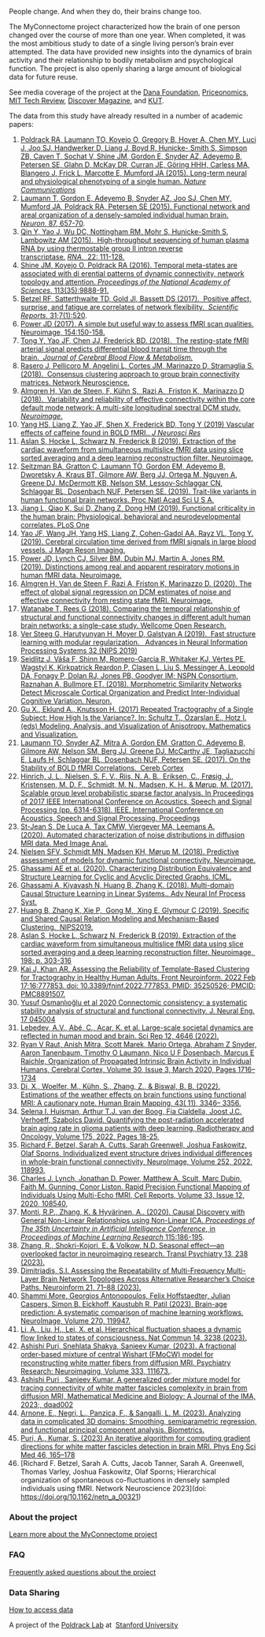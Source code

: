 People change.  And when they do, their brains change too.

The MyConnectome project characterized how the brain of one person changed over the course of more than one year.  When completed, it was the most ambitious study to date of a single living person’s brain ever attempted. The data have provided new insights into the dynamics of brain activity and their relationship to bodily metabolism and psychological function.  The project is also openly sharing a large amount of biological data for future reuse.

See media coverage of the project at the [Dana Foundation](http://www.dana.org/News/Making-the-Connectome-Personal/), [Priceonomics](http://priceonomics.com/the-first-quantified-brain/), [MIT Tech Review](https://www.technologyreview.com/2013/05/31/178257/the-quantified-brain-of-a-self-tracking-neuroscientist/), [Discover Magazine](https://www.discovermagazine.com/health/a-mind-in-time), and [KUT](https://www.kut.org/science/2013-07-01/this-austin-scientist-is-scanning-his-own-brain-over-100-times).


The data from this study have already resulted in a number of academic papers:

1.  [Poldrack RA, Laumann TO, Koyejo O, Gregory B, Hover A, Chen MY, Luci J, Joo SJ, Handwerker D, Liang J, Boyd R, Hunicke- Smith S, Simpson ZB, Caven T, Sochat V, Shine JM, Gordon E, Snyder AZ, Adeyemo B, Petersen SE, Glahn D, McKay DR, Curran JE, Göring HHH, Carless MA, Blangero J, Frick L, Marcotte E, Mumford JA (2015). Long-term neural and physiological phenotyping of a single human. _Nature Communications_](http://www.nature.com/ncomms/2015/151209/ncomms9885/full/ncomms9885.html)
2.  [Laumann T, Gordon E, Adeyemo B, Snyder AZ, Joo SJ, Chen MY, Mumford JA, Poldrack RA, Petersen SE (2015). Functional network and areal organization of a densely-sampled individual human brain. _Neuron_, 87, 657-70](http://www.sciencedirect.com/science/article/pii/S0896627315006005).
3.  [Qin Y, Yao J, Wu DC, Nottingham RM, Mohr S, Hunicke-Smith S, Lambowitz AM (2015).  High-throughput sequencing of human plasma RNA by using thermostable group II intron reverse transcriptase.](http://rnajournal.cshlp.org/content/22/1/111.long) [_RNA_,  22: 111-128.](http://rnajournal.cshlp.org/content/22/1/111.long)  
4.  [Shine JM, Koyejo O, Poldrack RA (2016). Temporal meta-states are associated with di erential patterns of dynamic connectivity, network topology and attention. _Proceedings of the National Academy of Sciences_. 113(35):9888-91.](https://www.ncbi.nlm.nih.gov/pmc/articles/pmid/27528672/)
5.  [Betzel RF, Satterthwaite TD, Gold JI, Bassett DS (2017).  Positive affect, surprise, and fatigue are correlates of network flexibility.  _Scientific Reports_, 31;7(1):520](https://www.ncbi.nlm.nih.gov/pmc/articles/PMC5428446/).
6.  [Power JD (2017). A simple but useful way to assess fMRI scan qualities. Neuroimage, 154:150-158.](http://www.sciencedirect.com/science/article/pii/S1053811916303871)
7.  [Tong Y, Yao JF, Chen JJ, Frederick BD. (2018).  The resting-state fMRI arterial signal predicts differential blood transit time through the brain.  _Journal of Cerebral Blood Flow & Metabolism._](http://journals.sagepub.com/doi/abs/10.1177/0271678X17753329?url_ver=Z39.88-2003&rfr_id=ori:rid:crossref.org&rfr_dat=cr_pub%3dpubmed)
8.  [Rasero J, Pellicoro M, Angelini L, Cortes JM, Marinazzo D, Stramaglia S. (2018).  Consensus clustering approach to group brain connectivity matrices. Network Neuroscience.](https://www.ncbi.nlm.nih.gov/pmc/articles/PMC5846804/)
9.  [Almgren H, Van de Steen, F, Kühn S,  Razi A,  Friston K,  Marinazzo D (2018).  Variability and reliability of effective connectivity within the core default mode network: A multi-site longitudinal spectral DCM study. _Neuroimage_.](https://www.ncbi.nlm.nih.gov/pmc/articles/PMC6215332/)  
10.  [Yang HS, Liang Z, Yao JF, Shen X, Frederick BD, Tong Y (2019) Vascular effects of caffeine found in BOLD fMRI.. _J Neurosci Res_](https://www.ncbi.nlm.nih.gov/pmc/articles/PMC6367009/)
11.  [Aslan S, Hocke L, Schwarz N, Frederick B (2019). Extraction of the cardiac waveform from simultaneous multislice fMRI data using slice sorted averaging and a deep learning reconstruction filter. Neuroimage.](https://pubmed.ncbi.nlm.nih.gov/31129302/) 
12.  [Seitzman BA, Gratton C, Laumann TO, Gordon EM, Adeyemo B, Dworetsky A, Kraus BT, Gilmore AW, Berg JJ, Ortega M, Nguyen A, Greene DJ, McDermott KB, Nelson SM, Lessov-Schlaggar CN, Schlaggar BL, Dosenbach NUF, Petersen SE. (2019). Trait-like variants in human functional brain networks. Proc Natl Acad Sci U S A.](https://www.ncbi.nlm.nih.gov/pmc/articles/pmid/31611415/) 
13.  [Jiang L, Qiao K, Sui D, Zhang Z, Dong HM (2019). Functional criticality in the human brain: Physiological, behavioral and neurodevelopmental correlates. PLoS One](https://www.ncbi.nlm.nih.gov/pmc/articles/PMC6407785/)
14.  [Yao JF, Wang JH, Yang HS, Liang Z, Cohen-Gadol AA, Rayz VL, Tong Y. (2019). Cerebral circulation time derived from fMRI signals in large blood vessels. J Magn Reson Imaging.](https://www.ncbi.nlm.nih.gov/pmc/articles/PMC7171696/)
15.  [Power JD, Lynch CJ, Silver BM, Dubin MJ, Martin A, Jones RM. (2019). Distinctions among real and apparent respiratory motions in human fMRI data. Neuroimage.](https://pubmed.ncbi.nlm.nih.gov/31344484/)
16.  [Almgren H, Van de Steen F, Razi A, Friston K, Marinazzo D. (2020). The effect of global signal regression on DCM estimates of noise and effective connectivity from resting state fMRI. Neuroimage.](https://www.ncbi.nlm.nih.gov/pmc/articles/PMC7014820/)
17.  [Watanabe T, Rees G (2018). Comparing the temporal relationship of structural and functional connectivity changes in different adult human brain networks: a single-case study. Wellcome Open Research.](https://wellcomeopenresearch.org/articles/3-50)
18.  [Ver Steeg G, Harutyunyan H, Moyer D, Galstyan A (2019).  Fast structure learning with modular regularization.   Advances in Neural Information Processing Systems 32 (NIPS 2019)](http://papers.nips.cc/paper/9691-fast-structure-learning-with-modular-regularization)
19.  [Seidlitz J, Váša F, Shinn M, Romero-Garcia R, Whitaker KJ, Vértes PE, Wagstyl K, Kirkpatrick Reardon P, Clasen L, Liu S, Messinger A, Leopold DA, Fonagy P, Dolan RJ, Jones PB, Goodyer IM; NSPN Consortium, Raznahan A, Bullmore ET. (2018). Morphometric Similarity Networks Detect Microscale Cortical Organization and Predict Inter-Individual Cognitive Variation. Neuron.](https://www.ncbi.nlm.nih.gov/pmc/articles/PMC5763517/)
20.  [Gu X., Eklund A., Knutsson H. (2017) Repeated Tractography of a Single Subject: How High Is the Variance?. In: Schultz T., Özarslan E., Hotz I. (eds) Modeling, Analysis, and Visualization of Anisotropy. Mathematics and Visualization.](https://rdcu.be/b6mn3)
21.  [Laumann TO, Snyder AZ, Mitra A, Gordon EM, Gratton C, Adeyemo B, Gilmore AW, Nelson SM, Berg JJ, Greene DJ, McCarthy JE, Tagliazucchi E, Laufs H, Schlaggar BL, Dosenbach NUF, Petersen SE. (2017). On the Stability of BOLD fMRI Correlations.  Cereb Cortex](https://www.ncbi.nlm.nih.gov/pmc/articles/PMC6248456/)
22.  [Hinrich, J. L., Nielsen, S. F. V., Riis, N. A. B., Eriksen, C., Frøsig, J., Kristensen, M. D. F., Schmidt, M. N., Madsen, K. H., & Mørup, M. (2017). Scalable group level probabilistic sparse factor analysis. In Proceedings of 2017 IEEE International Conference on Acoustics, Speech and Signal Processing (pp. 6314-6318). IEEE. International Conference on Acoustics, Speech and Signal Processing. Proceedings](https://doi.org/10.1109/ICASSP.2017.7953371) 
23.  [St-Jean S, De Luca A, Tax CMW, Viergever MA, Leemans A. (2020). Automated characterization of noise distributions in diffusion MRI data. Med Image Anal.](https://pubmed.ncbi.nlm.nih.gov/32599491/)
24.  [Nielsen SFV, Schmidt MN, Madsen KH, Mørup M. (2018). Predictive assessment of models for dynamic functional connectivity. Neuroimage.](https://pubmed.ncbi.nlm.nih.gov/29292135/)
25.  [Ghassami AE et al. (2020). Characterizing Distribution Equivalence and Structure Learning for Cyclic and Acyclic Directed Graphs. ICML.](http://proceedings.mlr.press/v119/ghassami20a/ghassami20a.pdf)
26.  [Ghassami A, Kiyavash N, Huang B, Zhang K. (2018). Multi-domain Causal Structure Learning in Linear Systems.. Adv Neural Inf Process Syst.](https://www.ncbi.nlm.nih.gov/pmc/articles/PMC6453575/)
27.  [Huang B, Zhang K, Xie P,  Gong M,  Xing E, Glymour C (2019). Specific and Shared Causal Relation Modeling and Mechanism-Based Clustering.  NIPS2019.](http://papers.nips.cc/paper/9506-specific-and-shared-causal-relation-modeling-and-mechanism-based-clustering)
28.  [Aslan S, Hocke L, Schwarz N, Frederick B (2019). Extraction of the cardiac waveform from simultaneous multislice fMRI data using slice sorted averaging and a deep learning reconstruction filter. Neuroimage,  198: p. 303-316](https://pubmed.ncbi.nlm.nih.gov/31129302/)
29. [Kai J, Khan AR. Assessing the Reliability of Template-Based Clustering for Tractography in Healthy Human Adults. Front Neuroinform. 2022 Feb 17;16:777853. doi: 10.3389/fninf.2022.777853. PMID: 35250526; PMCID: PMC8891507.](https://www.ncbi.nlm.nih.gov/pmc/articles/PMC8891507/)
30. [Yusuf Osmanlıoğlu et al 2020 Connectomic consistency: a systematic stability analysis of structural and functional connectivity. J. Neural Eng. 17 045004](https://iopscience.iop.org/article/10.1088/1741-2552/ab947b/meta)
31. [Lebedev, A.V., Abé, C., Acar, K. et al. Large-scale societal dynamics are reflected in human mood and brain. Sci Rep 12, 4646 (2022).](https://doi.org/10.1038/s41598-022-08569-3)
32. [Ryan V Raut, Anish Mitra, Scott Marek, Mario Ortega, Abraham Z Snyder, Aaron Tanenbaum, Timothy O Laumann, Nico U F Dosenbach, Marcus E Raichle, Organization of Propagated Intrinsic Brain Activity in Individual Humans, Cerebral Cortex, Volume 30, Issue 3, March 2020, Pages 1716–1734](https://doi.org/10.1093/cercor/bhz198)
33.  [Di, X., Woelfer, M., Kühn, S., Zhang, Z., & Biswal, B. B. (2022). Estimations of the weather effects on brain functions using functional MRI: A cautionary note. Human Brain Mapping, 43( 11), 3346– 3356.](https://doi.org/10.1002/hbm.25576)
34. [Selena I. Huisman, Arthur T.J. van der Boog, Fia Cialdella, Joost J.C. Verhoeff, Szabolcs David. Quantifying the post-radiation accelerated brain aging rate in glioma patients with deep learning, Radiotherapy and Oncology, Volume 175, 2022, Pages 18-25,](https://doi.org/10.1016/j.radonc.2022.08.002)
35. [Richard F. Betzel, Sarah A. Cutts, Sarah Greenwell, Joshua Faskowitz, Olaf Sporns, Individualized event structure drives individual differences in whole-brain functional connectivity, NeuroImage, Volume 252, 2022, 118993,](https://doi.org/10.1016/j.neuroimage.2022.118993)
36. [Charles J. Lynch, Jonathan D. Power, Matthew A. Scult, Marc Dubin, Faith M. Gunning, Conor Liston. Rapid Precision Functional Mapping of Individuals Using Multi-Echo fMRI, Cell Reports, Volume 33, Issue 12, 2020, 108540, ](https://doi.org/10.1016/j.celrep.2020)
37.  [Monti, R.P., Zhang, K. &amp; Hyvärinen, A.. (2020). Causal Discovery with General Non-Linear Relationships using Non-Linear ICA. <i>Proceedings of The 35th Uncertainty in Artificial Intelligence Conference</i>, in <i>Proceedings of Machine Learning Research</i> 115:186-195](https://proceedings.mlr.press/v115/monti20a.html).
38. [Zhang, R., Shokri-Kojori, E. & Volkow, N.D. Seasonal effect—an overlooked factor in neuroimaging research. Transl Psychiatry 13, 238 (2023).](https://doi.org/10.1038/s41398-023-02530-2)
39. [Dimitriadis, S.I. Assessing the Repeatability of Multi-Frequency Multi-Layer Brain Network Topologies Across Alternative Researcher’s Choice Paths. Neuroinform 21, 71–88 (2023).](https://doi.org/10.1007/s12021-022-09610-6)
40. [Shammi More, Georgios Antonopoulos, Felix Hoffstaedter, Julian Caspers, Simon B. Eickhoff, Kaustubh R. Patil (2023).
Brain-age prediction: A systematic comparison of machine learning workflows. NeuroImage, Volume 270, 119947.](https://doi.org/10.1016/j.neuroimage.2023.119947)
41. [Li, A., Liu, H., Lei, X. et al. Hierarchical fluctuation shapes a dynamic flow linked to states of consciousness. Nat Commun 14, 3238 (2023).](https://doi.org/10.1038/s41467-023-38972-x)
42. [Ashishi Puri, Snehlata Shakya, Sanjeev Kumar, (2023). A fractional order-based mixture of central Wishart (FMoCW) model for reconstructing white matter fibers from diffusion MRI. Psychiatry Research: Neuroimaging, Volume 333, 111673.](https://doi.org/10.1016/j.pscychresns.2023.111673).
43. [Ashishi Puri , Sanjeev Kumar, A generalized order mixture model for tracing connectivity of white matter fascicles complexity in brain from diffusion MRI, Mathematical Medicine and Biology: A Journal of the IMA, 2023;, dqad002](https://doi.org/10.1093/imammb/dqad002)
44. [Arnone, E., Negri, L., Panzica, F., & Sangalli, L. M. (2023). Analyzing data in complicated 3D domains: Smoothing, semiparametric regression, and functional principal component analysis. Biometrics.](https://doi.org/10.1111/biom.13845)
45. [Puri, A., Kumar, S. (2023) An iterative algorithm for computing gradient directions for white matter fascicles detection in brain MRI. Phys Eng Sci Med 46, 165–178 ](https://doi.org/10.1007/s13246-022-01207-2)
46. [Richard F. Betzel, Sarah A. Cutts, Jacob Tanner, Sarah A. Greenwell, Thomas Varley, Joshua Faskowitz, Olaf Sporns; Hierarchical organization of spontaneous co-fluctuations in densely sampled individuals using fMRI. Network Neuroscience 2023](doi: https://doi.org/10.1162/netn_a_00321)



### About the project

[Learn more about the MyConnectome project](about.md)

### FAQ

[Frequently asked questions about the project](FAQ.md)

### Data Sharing

[How to access data](data-sharing.md)

A project of the [Poldrack Lab](http://www.poldracklab.org) at  [Stanford University](http://www.stanford.edu)
